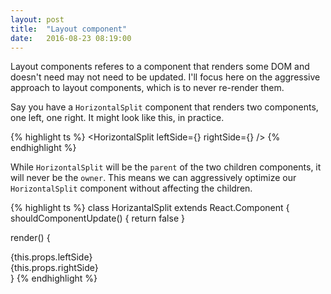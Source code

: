 ```yaml
---
layout: post
title:  "Layout component"
date:   2016-08-23 08:19:00
---
```


Layout components referes to a component that renders some DOM and doesn't need may not need to be updated. I'll focus here on the aggressive approach to layout components, which is to never re-render them.

Say you have a `HorizontalSplit` component that renders two components, one left, one right. It might look like this, in practice.

{% highlight ts %}
<HorizontalSplit
  leftSide={<SomeSmartComponent />}
  rightSide={<AnotherSmartComponent />}
/>
{% endhighlight %}

While `HorizontalSplit` will be the `parent` of the two children components, it will never be the `owner`. This means we can aggressively optimize our `HorizontalSplit` component without affecting the children.

{% highlight ts %}
class HorizantalSplit extends React.Component {
  shouldComponentUpdate() {
    return false
  }

  render() {
    <FlexContainer>
      <div>{this.props.leftSide}</div>
      <div>{this.props.rightSide}</div>
    </FlexContainer>
  }
{% endhighlight %}